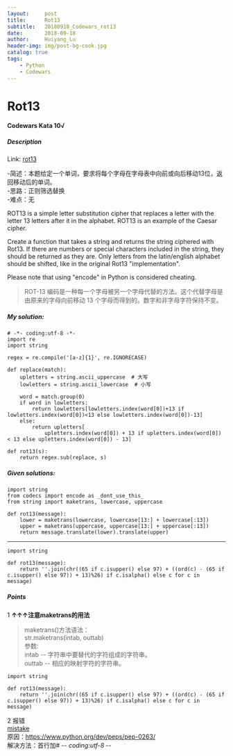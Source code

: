 ```yaml
---
layout:     post
title:      Rot13
subtitle:   20180918_Codewars_rot13
date:       2018-09-18
author:     Huiyang_Lu
header-img: img/post-bg-cook.jpg
catalog: true
tags:
    - Python
    - Codewars
---
```

# Rot13
#### Codewars Kata 10√
##### Description
Link: [rot13](https://www.codewars.com/kata/530e15517bc88ac656000716)  
  
-简述：本题给定一个单词，要求将每个字母在字母表中向前或向后移动13位，返回移动后的单词。  
-思路：正则筛选替换  
-难点：无  
  
ROT13 is a simple letter substitution cipher that replaces a letter with the letter 13 letters after it in the alphabet. ROT13 is an example of the Caesar cipher.

Create a function that takes a string and returns the string ciphered with Rot13. If there are numbers or special characters included in the string, they should be returned as they are. Only letters from the latin/english alphabet should be shifted, like in the original Rot13 "implementation".

Please note that using "encode" in Python is considered cheating.

> ROT-13 编码是一种每一个字母被另一个字母代替的方法。这个代替字母是由原来的字母向前移动 13 个字母而得到的。数字和非字母字符保持不变。

##### My solution:
    # -*- coding:utf-8 -*-
    import re
    import string

    regex = re.compile('[a-z]{1}', re.IGNORECASE)

    def replace(match):
        upletters = string.ascii_uppercase  # 大写
        lowletters = string.ascii_lowercase  # 小写

        word = match.group(0)
        if word in lowletters:
            return lowletters[lowletters.index(word[0])+13 if lowletters.index(word[0])<13 else lowletters.index(word[0])-13]
        else:
            return upletters[
                upletters.index(word[0]) + 13 if upletters.index(word[0]) < 13 else upletters.index(word[0]) - 13]

    def rot13(s):
        return regex.sub(replace, s)

##### Given solutions:  
    import string
    from codecs import encode as _dont_use_this_
    from string import maketrans, lowercase, uppercase

    def rot13(message):
        lower = maketrans(lowercase, lowercase[13:] + lowercase[:13])
        upper = maketrans(uppercase, uppercase[13:] + uppercase[:13])
        return message.translate(lower).translate(upper)
---
    import string

    def rot13(message):
        return ''.join(chr((65 if c.isupper() else 97) + ((ord(c) - (65 if c.isupper() else 97)) + 13)%26) if c.isalpha() else c for c in message)
  
##### Points
1 **↑↑↑注意maketrans的用法**  
> maketrans()方法语法：  
> str.maketrans(intab, outtab)  
> 参数:  
> intab -- 字符串中要替代的字符组成的字符串。  
> outtab -- 相应的映射字符的字符串。  

    import string

    def rot13(message):
        return ''.join(chr((65 if c.isupper() else 97) + ((ord(c) - (65 if c.isupper() else 97)) + 13)%26) if c.isalpha() else c for c in message)
  
2 报错  
[mistake](https://ws4.sinaimg.cn/large/006tNc79gy1fzush2xcqzj30f2046js1.jpg)  
原因：https://www.python.org/dev/peps/pep-0263/  
解决方法：首行加# -*- coding:utf-8 -*-  


